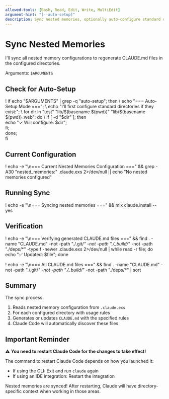 ```yaml
---
allowed-tools: [Bash, Read, Edit, Write, MultiEdit]
argument-hint: "[--auto-setup]"
description: Sync nested memories, optionally auto-configure standard directories first
---
```


# Sync Nested Memories

I'll sync all nested memory configurations to regenerate CLAUDE.md files in the configured directories.

Arguments: `$ARGUMENTS`

## Check for Auto-Setup

! if echo "$ARGUMENTS" | grep -q "auto-setup"; then \
    echo "=== Auto-Setup Mode ==="; \
    echo "I'll first configure standard directories if they exist:"; \
    for dir in "test" "lib/$(basename $(pwd))" "lib/$(basename $(pwd))_web"; do \
      if [ -d "$dir" ]; then \
        echo "✓ Will configure: $dir"; \
      fi; \
    done; \
  fi

## Current Configuration

! echo -e "\n=== Current Nested Memories Configuration ===" && grep -A30 "nested_memories:" .claude.exs 2>/dev/null || echo "No nested memories configured"

## Running Sync

! echo -e "\n=== Syncing nested memories ===" && mix claude.install --yes

## Verification

! echo -e "\n=== Verifying generated CLAUDE.md files ===" && find . -name "CLAUDE.md" -not -path "./.git/*" -not -path "./_build/*" -not -path "./deps/*" -type f -newer .claude.exs 2>/dev/null | while read -r file; do echo "✅ Updated: $file"; done

! echo -e "\n=== All CLAUDE.md files ===" && find . -name "CLAUDE.md" -not -path "./.git/*" -not -path "./_build/*" -not -path "./deps/*" | sort

## Summary

The sync process:
1. Reads nested memory configuration from `.claude.exs`
2. For each configured directory with usage rules
3. Generates or updates `CLAUDE.md` with the specified rules
4. Claude Code will automatically discover these files

## Important Reminder

⚠️ **You need to restart Claude Code for the changes to take effect!**

The command to restart Claude Code depends on how you launched it:
- If using the CLI: Exit and run `claude` again
- If using an IDE integration: Restart the integration

Nested memories are synced! After restarting, Claude will have directory-specific context when working in those areas.